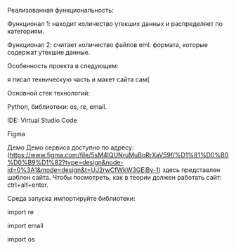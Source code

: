 Реализованная функциональность:

Функционал 1:
находит количество утекших данных и распределяет по категориям.

Функционал 2:
считает количество файлов eml. формата, которые содержат утекшие данные.

Особенность проекта в следующем:

я писал техническую часть и макет сайта сам(

Основной стек технологий:

Python, библиотеки: os, re, email.

IDE: Virtual Studio Code

Figma

Демо
Демо сервиса доступно по адресу: (https://www.figma.com/file/5sM4lQUNruMuBqRrXaV59f/%D1%81%D0%B0%D0%B9%D1%82?type=design&node-id=0%3A1&mode=design&t=UJ2rwCfWkW3GEjBy-1) здесь представлен шаблон сайта. Чтобы посмотреть, как в теории должен работать сайт: ctrl+alt+enter.

Среда запуска
импортируйте библиотеки:

import re


import email


import os
